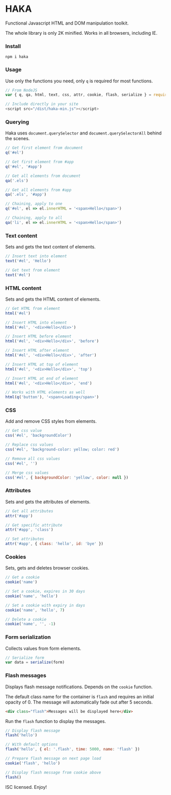 # HAKA
Functional Javascript HTML and DOM manipulation toolkit.

The whole library is only 2K minified. Works in all browsers, including IE.

### Install
`npm i haka`

### Usage
Use only the functions you need, only `q` is required for most functions.
```javascript
// From NodeJS
var { q, qa, html, text, css, attr, cookie, flash, serialize } = require('haka')

// Include directly in your site
<script src="/dist/haka-min.js"></script>
```

### Querying
Haka uses `document.querySelector` and `document.querySelectorAll` behind the scenes.
```javascript
// Get first element from document
q('#el')

// Get first element from #app
q('#el', '#app')

// Get all elements from document
qa('.els')

// Get all elements from #app
qa('.els', '#app')

// Chaining, apply to one
q('#el', el => el.innerHTML = '<span>Hello</span>')

// Chaining, apply to all
qa('li', el => el.innerHTML = '<span>Hello</span>')
```

### Text content
Sets and gets the text content of elements.
```javascript
// Insert text into element
text('#el', 'Hello')

// Get text from element
text('#el')
```

### HTML content
Sets and gets the HTML content of elements.
```javascript
// Get HTML from element
html('#el')

// Insert HTML into element
html('#el', '<div>Hello</div>')

// Insert HTML before element
html('#el', '<div>Hello</div>', 'before')

// Insert HTML after element
html('#el', '<div>Hello</div>', 'after')

// Insert HTML at top of element
html('#el', '<div>Hello</div>', 'top')

// Insert HTML at end of element
html('#el', '<div>Hello</div>', 'end')

// Works with HTML elements as well
html(q('button'), '<span>Loading</span>')
```

### CSS
Add and remove CSS styles from elements.
```javascript
// Get css value
css('#el', 'backgroundColor')

// Replace css values
css('#el', 'background-color: yellow; color: red')

// Remove all css values
css('#el', '')

// Merge css values
css('#el', { backgroundColor: 'yellow', color: null })
```

### Attributes
Sets and gets the attributes of elements.
```javascript
// Get all attributes
attr('#app')

// Get specific attribute
attr('#app', 'class')

// Set attributes
attr('#app', { class: 'hello', id: 'bye' })
```

### Cookies
Sets, gets and deletes browser cookies.
```javascript
// Get a cookie
cookie('name')

// Set a cookie, expires in 30 days
cookie('name', 'hello')

// Set a cookie with expiry in days
cookie('name', 'hello', 7)

// Delete a cookie
cookie('name', '', -1)
```

### Form serialization
Collects values from form elements.
```javascript
// Serialize form
var data = serialize(form)
```

### Flash messages
Displays flash message notifications. Depends on the `cookie` function.

The default class name for the container is `flash` and requires an initial opacity of 0. The message will automatically fade out after 5 seconds.
```html
<div class="flash">Messages will be displayed here</div>
```

Run the `flash` function to display the messages.
```javascript
// Display flash message
flash('hello')

// With default options
flash('hello', { el: '.flash', time: 5000, name: 'flash' })

// Prepare flash message on next page load
cookie('flash', 'hello')

// Display flash message from cookie above
flash()
```

ISC licensed. Enjoy!
